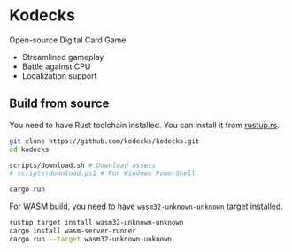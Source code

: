 # Kodecks

Open-source Digital Card Game

- Streamlined gameplay
- Battle against CPU
- Localization support

## Build from source

You need to have Rust toolchain installed. You can install it from [rustup.rs](https://rustup.rs/).

```bash
git clone https://github.com/kodecks/kodecks.git
cd kodecks

scripts/download.sh # Download assets
# scripts\download.ps1 # For Windows PowerShell

cargo run
```

For WASM build, you need to have `wasm32-unknown-unknown` target installed.

```bash
rustup target install wasm32-unknown-unknown
cargo install wasm-server-runner
cargo run --target wasm32-unknown-unknown
```
